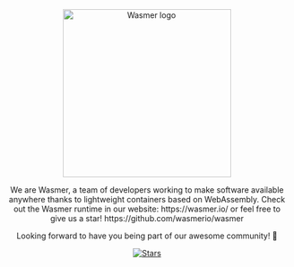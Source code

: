 
<div align="center">

  <a href="https://wasmer.io" target="_blank">
    <picture>
      <source srcset="https://raw.githubusercontent.com/wasmerio/wasmer/master/assets/logo-white.png"  media="(prefers-color-scheme: dark)">
      <img width="300" src="https://raw.githubusercontent.com/wasmerio/wasmer/master/assets/logo.png" alt="Wasmer logo">
    </picture>
  </a>

  <p>
We are Wasmer, a team of developers working to make software available anywhere thanks to lightweight containers based on WebAssembly.
Check out the Wasmer runtime in our website: https://wasmer.io/ or feel free to give us a star! https://github.com/wasmerio/wasmer

Looking forward to have you being part of our awesome community! 🚀
  </p>
  
[![Stars](https://img.shields.io/github/stars/wasmerio?logo=wasmer&color=%234946DD&label=wasmer%20Org%20Stars&style=flat-square)](https://github.com/wasmerio/)

  </div>
